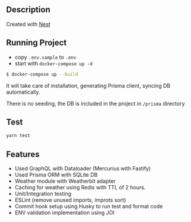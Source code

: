 ## Description

Created with [Nest](https://github.com/nestjs/nest)

## Running Project

- copy `.env.sample` to `.env`
- start with `docker-compose up -d`

```bash
$ docker-compose up --build
```

It will take care of installation, generating Prisma client, syncing DB automatically.

There is no seeding, the DB is included in the project in `/prisma` directory

## Test

```bash
yarn test
```

## Features

- Used GraphQL with Dataloader (Mercurius with Fastify)
- Used Prisma ORM with SQLite DB
- Weather module with Weatherbit adapter
- Caching for weather using Redis with TTL of 2 hours.
- Unit/Integration testing
- ESLint (remove unused imports, improts sort)
- Commit hook setup using Husky to run test and format code
- ENV validation implementation using JOI
